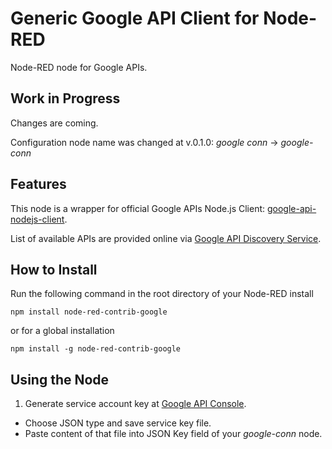 # Generic Google API Client for Node-RED

Node-RED node for Google APIs. 

## Work in Progress

Changes are coming.

Configuration node name was changed at v.0.1.0: _google conn_ -> _google-conn_

## Features

This node is a wrapper for official Google APIs Node.js Client: [google-api-nodejs-client](https://github.com/google/google-api-nodejs-client).

List of available APIs are provided online via [Google API Discovery Service](https://developers.google.com/discovery/).

## How to Install

Run the following command in the root directory of your Node-RED install

```
npm install node-red-contrib-google
```

or for a global installation
```
npm install -g node-red-contrib-google
```

## Using the Node

1. Generate service account key at [Google API Console](https://console.developers.google.com/apis/credentials/serviceaccountkey).

  * Choose JSON type and save service key file.
  * Paste content of that file into JSON Key field of your _google-conn_ node.
  
